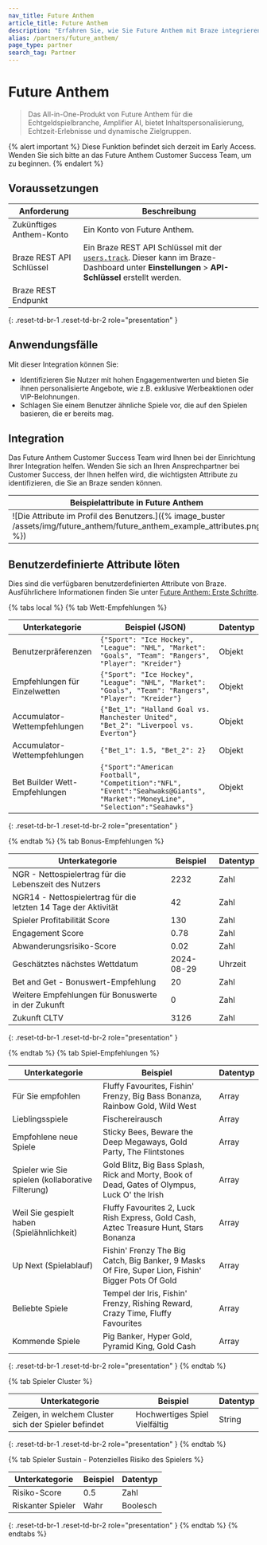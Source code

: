 ```yaml
---
nav_title: Future Anthem
article_title: Future Anthem
description: "Erfahren Sie, wie Sie Future Anthem mit Braze integrieren können."
alias: /partners/future_anthem/
page_type: partner
search_tag: Partner
---
```


# Future Anthem

> Das All-in-One-Produkt von Future Anthem für die Echtgeldspielbranche, Amplifier AI, bietet Inhaltspersonalisierung, Echtzeit-Erlebnisse und dynamische Zielgruppen. 

{% alert important %}
Diese Funktion befindet sich derzeit im Early Access. Wenden Sie sich bitte an das Future Anthem Customer Success Team, um zu beginnen.
{% endalert %}

## Voraussetzungen

| Anforderung              | Beschreibung                                            |
|--------------------------|--------------------------------------------------------|
| Zukünftiges Anthem-Konto    | Ein Konto von Future Anthem. |
| Braze REST API Schlüssel       | Ein Braze REST API Schlüssel mit der [`users.track`]({{site.baseurl}}/api/endpoints/user_data/post_user_track). Dieser kann im Braze-Dashboard unter **Einstellungen** > **API-Schlüssel** erstellt werden. |
| Braze REST Endpunkt      |  |
{: .reset-td-br-1 .reset-td-br-2 role="presentation" }

## Anwendungsfälle

Mit dieser Integration können Sie:

- Identifizieren Sie Nutzer mit hohen Engagementwerten und bieten Sie ihnen personalisierte Angebote, wie z.B. exklusive Werbeaktionen oder VIP-Belohnungen.
- Schlagen Sie einem Benutzer ähnliche Spiele vor, die auf den Spielen basieren, die er bereits mag.

## Integration

Das Future Anthem Customer Success Team wird Ihnen bei der Einrichtung Ihrer Integration helfen. Wenden Sie sich an Ihren Ansprechpartner bei Customer Success, der Ihnen helfen wird, die wichtigsten Attribute zu identifizieren, die Sie an Braze senden können.

|Beispielattribute in Future Anthem|Beispiel-Attribute in Braze|
|-----------------------------------|---------------------------|
|![Die Attribute im Profil des Benutzers.]({% image_buster /assets/img/future_anthem/future_anthem_example_attributes.png %})|![Das Objekt-Attribut.]({% image_buster /assets/img/future_anthem/braze_example_attributes.png %})|

## Benutzerdefinierte Attribute löten

Dies sind die verfügbaren benutzerdefinierten Attribute von Braze. Ausführlichere Informationen finden Sie unter [Future Anthem: Erste Schritte](https://knowledge.futureanthem.com/getting-started).

{% tabs local %}
{% tab Wett-Empfehlungen %}

| Unterkategorie | Beispiel (JSON) | Datentyp |
| ------- | ----------- |----------- |
| Benutzerpräferenzen | `{"Sport": "Ice Hockey", "League": "NHL", "Market": "Goals", "Team": "Rangers", "Player": "Kreider"}`| Objekt |
| Empfehlungen für Einzelwetten | `{"Sport": "Ice Hockey", "League": "NHL", "Market": "Goals", "Team": "Rangers", "Player": "Kreider"}`| Objekt |
| Accumulator-Wettempfehlungen | `{"Bet_1": "Halland Goal vs. Manchester United", "Bet_2": "Liverpool vs. Everton"}`| Objekt |
| Accumulator-Wettempfehlungen | `{"Bet_1": 1.5, "Bet_2": 2}` | Objekt |
| Bet Builder Wett-Empfehlungen | `{"Sport":"American Football", "Competition":"NFL", "Event":"Seahwaks@Giants", "Market":"MoneyLine", "Selection":"Seahawks"}`| Objekt |
{: .reset-td-br-1 .reset-td-br-2 role="presentation" }

{% endtab %}
{% tab Bonus-Empfehlungen %}

| Unterkategorie | Beispiel | Datentyp |
| ------- | ----------- |----------- |
|NGR - Nettospielertrag für die Lebenszeit des Nutzers | 2232| Zahl|
| NGR14 - Nettospielertrag für die letzten 14 Tage der Aktivität | 42 | Zahl
| Spieler Profitabilität Score| 130 | Zahl |
| Engagement Score | 0.78 | Zahl |
| Abwanderungsrisiko-Score | 0.02 | Zahl |
| Geschätztes nächstes Wettdatum | 2024-08-29 | Uhrzeit |
| Bet and Get - Bonuswert-Empfehlung | 20 | Zahl |
| Weitere Empfehlungen für Bonuswerte in der Zukunft | 0 | Zahl |
| Zukunft CLTV  | 3126 | Zahl |

{: .reset-td-br-1 .reset-td-br-2 role="presentation" }

{% endtab %}
{% tab Spiel-Empfehlungen %}

| Unterkategorie | Beispiel | Datentyp |
| ------- | ----------- |----------- |
| Für Sie empfohlen | Fluffy Favourites, Fishin' Frenzy, Big Bass Bonanza, Rainbow Gold, Wild West| Array |
| Lieblingsspiele | Fischereirausch | Array |
| Empfohlene neue Spiele | Sticky Bees, Beware the Deep Megaways, Gold Party, The Flintstones| Array |
| Spieler wie Sie spielen (kollaborative Filterung) |Gold Blitz, Big Bass Splash, Rick and Morty, Book of Dead, Gates of Olympus, Luck O' the Irish | Array |
| Weil Sie gespielt haben (Spielähnlichkeit)|Fluffy Favourites 2, Luck Rish Express, Gold Cash, Aztec Treasure Hunt, Stars Bonanza | Array |
| Up Next (Spielablauf) | Fishin' Frenzy The Big Catch, Big Banker, 9 Masks Of Fire, Super Lion, Fishin' Bigger Pots Of Gold | Array |
| Beliebte Spiele | Tempel der Iris, Fishin' Frenzy, Rishing Reward, Crazy Time, Fluffy Favourites | Array |
| Kommende Spiele | Pig Banker, Hyper Gold, Pyramid King, Gold Cash | Array |

{: .reset-td-br-1 .reset-td-br-2 role="presentation" }
{% endtab %}

{% tab Spieler Cluster %}

| Unterkategorie | Beispiel | Datentyp |
| ------- | ----------- |----------- |
| Zeigen, in welchem Cluster sich der Spieler befindet | Hochwertiges Spiel Vielfältig| String |
{: .reset-td-br-1 .reset-td-br-2 role="presentation" }
{% endtab %}

{% tab Spieler Sustain - Potenzielles Risiko des Spielers %}

| Unterkategorie | Beispiel | Datentyp |
| ------- | ----------- |----------- |
| Risiko-Score | 0.5| Zahl |
| Riskanter Spieler | Wahr | Boolesch |
{: .reset-td-br-1 .reset-td-br-2 role="presentation" }
{% endtab %}
{% endtabs %}

